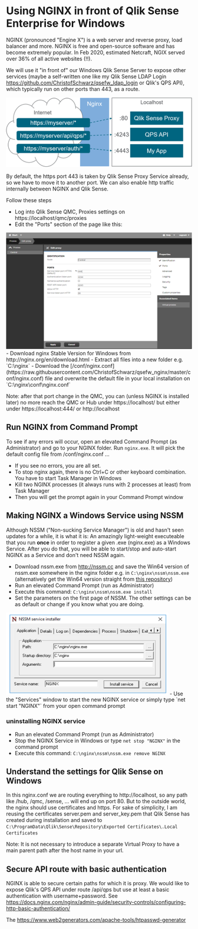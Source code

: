 # Using NGINX in front of Qlik Sense Enterprise for Windows

NGINX (pronounced "Engine X") is a web server and reverse proxy, load balancer and more. NGINX is free and open-source 
software and has become extremely popular. In Feb 2020, estimated Netcraft, NGIX served over 36% of all active websites (!!).

We will use it "in front of" our Windows Qlik Sense Server to expose other services (maybe a self-written one like my Qlik
Sense LDAP Login https://github.com/ChristofSchwarz/qsefw_ldap_login or Qlik's QPS API), which typically run on other ports 
than 443, as a route.

<img src="https://github.com/ChristofSchwarz/pics/raw/master/nginx.png" width="530"/>

By default, the https port 443 is taken by Qlik Sense Proxy Service already, so we have to move it to another port. We can 
also enable http traffic internally between NGINX and Qlik Sense.

Follow these steps
 - Log into Qlik Sense QMC, Proxies settings on https://localhost/qmc/proxies
 - Edit the "Ports" section of the page like this:
 <img src="https://github.com/ChristofSchwarz/pics/raw/master/nginx_qmc.png"/>
 - Download nginx Stable Version for Windows from http://nginx.org/en/download.html
 - Extract all files into a new folder e.g. `C:\nginx`
 - Download the [/conf/nginx.conf](https://raw.githubusercontent.com/ChristofSchwarz/qsefw_nginx/master/conf/nginx.conf) file and overwrite the default file in your local installation on `C:\nginx\conf\nginx.conf`

Note: after that port change in the QMC, you can (unless NGINX is installed later) no more reach the QMC or Hub
under https://localhost/ but either under https://localhost:444/ or http://localhost

## Run NGINX from Command Prompt

To see if any errors will occur, open an elevated Command Prompt (as Administrator) and go to your NGINX folder.
Run `nginx.exe`. It will pick the default config file from /conf/nginx.conf ... 

 - If you see no errors, you are all set.
 - To stop nginx again, there is no Ctrl+C or other keyboard combination. You have to start Task Manager in Windows
 - Kill two NGINX processes (it always runs with 2 processes at least) from Task Manager
 - Then you will get the prompt again in your Command Prompt window
 
## Making NGINX a Windows Service using NSSM

Although NSSM ("Non-sucking Service Manager") is old and hasn't seen updates for a while, it is what it is: 
An amazingly light-weight executeable that you run **once** in order to register a given .exe (nginx.exe) as 
a Windows Service. After you do that, you will be able to start/stop and auto-start NGINX as a Service and
don't need NSSM again.

- Download nssm.exe from http://nssm.cc and save the Win64 version of nssm.exe somewhere in the nginx folder e.g. in `C:\nginx\nssm\nssm.exe` (alternatively get the Win64 version straight from [this repository](https://github.com/ChristofSchwarz/qsefw_nginx/raw/master/nssm/nssm.exe))
- Run an elevated Command Prompt (run as Administrator) 
- Execute this command: `C:\nginx\nssm\nssm.exe install`
- Set the parameters on the first page of NSSM. The other settings can be as default or change if you know what you are doing.
<img src="https://github.com/ChristofSchwarz/pics/raw/master/nssm.png" width="440"/>
- Use the "Services" window to start the new NGINX service or simply type `net start "NGINX"` from your open command prompt

### uninstalling NGINX service

- Run an elevated Command Prompt (run as Administrator)
- Stop the NGINX Service in Windows or type `net stop "NGINX"` in the command prompt
- Execute this command: `C:\nginx\nssm\nssm.exe remove NGINX`

## Understand the settings for Qlik Sense on Windows

In this nginx.conf we are routing everything to http://localhost, so any path like /hub, /qmc, /sense, ... will end up on 
port 80. But to the outside world, the nginx should use certificates and https. For sake of simplicity, I am reusing the
certificates server.pem and server_key.pem that Qlik Sense has created during installation and saved to 
`C:\ProgramData\Qlik\Sense\Repository\Exported Certificates\.Local Certificates`

Note: It is not necessary to introduce a separate Virtual Proxy to have a main parent path after the host name in your url.


## Secure API route with basic authentication

NGINX is able to secure certain paths for which it is proxy. We would like to expose Qlik's QPS API under route /api/qps but 
use at least a basic authentication with username+password. See https://docs.nginx.com/nginx/admin-guide/security-controls/configuring-http-basic-authentication/

The 
https://www.web2generators.com/apache-tools/htpasswd-generator
